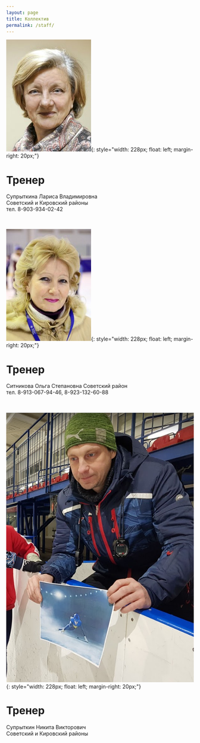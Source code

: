 ```yaml
---
layout: page
title: Коллектив
permalink: /staff/
---
```


![Супрыткина](/sources/staff/supritkina-228x300.jpg){: style="width: 228px; float: left; margin-right: 20px;"}
# Тренер  
Супрыткина Лариса Владимировна  
Советский и Кировский районы  
тел. 8-903-934-02-42
<div style="clear:left"> </div>  
<br />

![Ситникова](/sources/staff/sitnikova-228x300.jpg){: style="width: 228px; float: left; margin-right: 20px;"}
# Тренер  
Ситникова Ольга Степановна
Советский район  
тел. 8-913-067-94-46, 
8-923-132-60-88  
<div style="clear:left"> </div>
<br />

![Супрыткин Никита Викторович](/sources/staff/nikita.png){: style="width: 228px; float: left; margin-right: 20px;"}
# Тренер  
Супрыткин Никита Викторович  
Советский и Кировский районы  
<div style="clear:left"></div>
<br />
